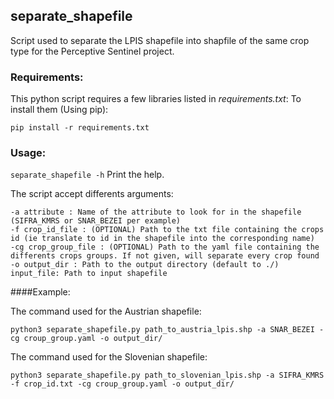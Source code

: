 ## separate_shapefile

Script used to separate the LPIS shapefile into shapfile of the same crop type for the Perceptive Sentinel project. 

### Requirements:

This python script requires a few libraries listed in _requirements.txt_:
To install them (Using pip):

`pip install -r requirements.txt`

### Usage:

`separate_shapefile -h` 
Print the help.

The script accept differents arguments:
    
    -a attribute : Name of the attribute to look for in the shapefile (SIFRA_KMRS or SNAR_BEZEI per example)
    -f crop_id_file : (OPTIONAL) Path to the txt file containing the crops id (ie translate to id in the shapefile into the corresponding name)
    -cg crop_group_file : (OPTIONAL) Path to the yaml file containing the differents crops groups. If not given, will separate every crop found
    -o output_dir : Path to the output directory (default to ./)
    input_file: Path to input shapefile
    
####Example:

The command used for the Austrian shapefile:

`python3 separate_shapefile.py path_to_austria_lpis.shp -a SNAR_BEZEI -cg croup_group.yaml -o output_dir/`

The command used for the Slovenian shapefile:

`python3 separate_shapefile.py path_to_slovenian_lpis.shp -a SIFRA_KMRS -f crop_id.txt -cg croup_group.yaml -o output_dir/`
